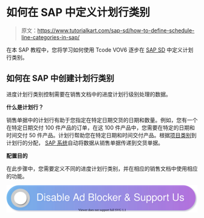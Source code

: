 # 如何在 SAP 中定义计划行类别

> 原文：<https://www.tutorialkart.com/sap-sd/how-to-define-schedule-line-categories-in-sap/>

在本 SAP 教程中，您将学习如何使用 Tcode VOV6 逐步在 [SAP SD](https://www.tutorialkart.com/sap-sd/sap-sd-training-tutorial/) 中定义计划行类别。

## 如何在 SAP 中创建计划行类别

进度计划行类别控制需要在销售文档中的进度计划行级别处理的数据。

**什么是计划行？**

销售单据中的计划行有助于您指定在特定日期交货的日期和数量。例如，您有一个在特定日期交付 100 件产品的订单，在这 100 件产品中，您需要在特定的日期和时间交付 50 件产品。计划行帮助您在特定日期和时间交付产品。根据[项目类别](https://www.tutorialkart.com/sap-sd/define-item-categories-in-sap/)到计划行的分配， [SAP 系统](https://www.tutorialkart.com/sap/what-is-sap-definition-of-erp-sap-systems/)自动将数据从销售单据传递到交货单据。

**配置目的**

在此步骤中，您需要定义不同的进度计划行类别，并在相应的销售文档中使用相应的功能。

[![](img/925da31b32d6bc3827932f6c8afb11bb.png)](https://www.tutorialkart.com/)